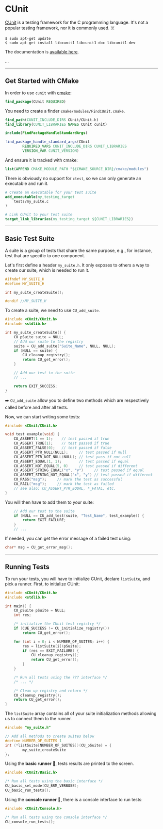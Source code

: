 # CUnit

<div class="row row-cols-md-2"><div>

[CUnit](https://linux.die.net/man/3/cunit) is a testing framework for the C programming language. It's not a popular testing framework, nor it is commonly used. ☠️

```shell!
$ sudo apt-get update
$ sudo apt-get install libcunit1 libcunit1-doc libcunit1-dev
```

The documentation is [available here](https://cunit.sourceforge.net/).
</div><div>

...
</div></div>

<hr class="sep-both">

## Get Started with CMake

<div class="row row-cols-md-2"><div>

In order to use `cunit` with [cmake](/tools-and-frameworks/others/build/cmake/index.md):

```cmake
find_package(CUnit REQUIRED)
```

You need to create a finder `cmake/modules/FindCUnit.cmake`.

```cmake
find_path(CUNIT_INCLUDE_DIRS CUnit/CUnit.h)
find_library(CUNIT_LIBRARIES NAMES CUnit cunit)

include(FindPackageHandleStandardArgs)

find_package_handle_standard_args(CUnit
        REQUIRED_VARS CUNIT_INCLUDE_DIRS CUNIT_LIBRARIES
        VERSION_VAR CUNIT_VERSION)
```

And ensure it is tracked with cmake:

```cmake
list(APPEND CMAKE_MODULE_PATH "${CMAKE_SOURCE_DIR}/cmake/modules")
```
</div><div>

There is obviously no support for `ctest`, so we can only generate an executable and run it.

```cmake
# Create an executable for your test suite
add_executable(my_testing_target 
    tests/my_suite.c
)

# Link CUnit to your test suite
target_link_libraries(my_testing_target ${CUNIT_LIBRARIES})
```
</div></div>

<hr class="sep-both">

## Basic Test Suite

<div class="row row-cols-md-2"><div>

A suite is a group of tests that share the same purpose, e.g., for instance, test that are specific to one component.

Let's first define a header `my_suite.h`. It only exposes to others a way to create our suite, which is needed to run it.

```c
#ifndef MY_SUITE_H
#define MY_SUITE_H

int my_suite_createSuite();

#endif //MY_SUITE_H
```

To create a suite, we need to use `CU_add_suite`.

```c
#include <CUnit/CUnit.h>
#include <stdlib.h>

int my_suite_createSuite() {
    CU_pSuite suite = NULL;
    // Add our suite to the registry
    suite = CU_add_suite("Suite_Name", NULL, NULL);
    if (NULL == suite) {
        CU_cleanup_registry();
        return CU_get_error();
    }

    // Add our test to the suite
    // ...

    return EXIT_SUCCESS;
}
```

➡️ `CU_add_suite` allow you to define two methods which are respectively called before and after all tests.
</div><div>

Now, we can start writing some tests:

```c
#include <CUnit/CUnit.h>

void test_example(void) {
    CU_ASSERT(1 == 1);    // test passed if true
    CU_ASSERT_TRUE(1);    // test passed if true
    CU_ASSERT_FALSE(0);   // test passed if false
    CU_ASSERT_PTR_NULL(NULL);     // test passed if null
    CU_ASSERT_PTR_NOT_NULL(NULL); // test pass if not null
    CU_ASSERT_EQUAL(1, 1);        // test passed if equal
    CU_ASSERT_NOT_EQUAL(5, 0)     // test passed if different
    CU_ASSERT_STRING_EQUAL("x", "y")     // test passed if equal
    CU_ASSERT_STRING_NOT_EQUAL("x", "y") // test passed if different
    CU_PASS("msg");     // mark the test as successful
    CU_FAIL("msg");     // mark the test as failed
    // see also: CU_ASSERT_PTR_EQUAL, *_FATAL, etc.
}
```

You will then have to add them to your suite:

```c
    // Add our test to the suite
    if (NULL == CU_add_test(suite, "Test_Name", test_example)) {
        return EXIT_FAILURE;
    }
    // ...
```

If needed, you can get the error message of a failed test using:

```c
char* msg = CU_get_error_msg();
```
</div></div>

<hr class="sep-both">

## Running Tests

<div class="row row-cols-md-2"><div>

To run your tests, you will have to initialize CUnit, declare `listSuite`, and pick a runner. First, to initialize CUnit:

```c
#include <CUnit/CUnit.h>
#include <stdlib.h>

int main() {
    CU_pSuite pSuite = NULL;
    int res;

    /* initialize the CUnit test registry */
    if (CUE_SUCCESS != CU_initialize_registry())
        return CU_get_error();

    for (int i = 0; i < NUMBER_OF_SUITES; i++) {
        res = listSuite[i](pSuite);
        if (res == EXIT_FAILURE) {
            CU_cleanup_registry();
            return CU_get_error();
        }
    }

    /* Run all tests using the ??? interface */
    /* ... */

    /* Clean up registry and return */
    CU_cleanup_registry();
    return CU_get_error();
}
```
</div><div>

The `listSuite` array contains all of your suite initialization methods allowing us to connect them to the runner.

```c
#include "my_suite.h"

// Add all methods to create suites below 
#define NUMBER_OF_SUITES 1
int (*listSuite[NUMBER_OF_SUITES])(CU_pSuite) = {
        my_suite_createSuite
};
```

Using the **basic runner** 📝, tests results are printed to the screen.

```c
#include <CUnit/Basic.h>

/* Run all tests using the basic interface */
CU_basic_set_mode(CU_BRM_VERBOSE);
CU_basic_run_tests();
```

Using the **console runner** 🤖, there is a console interface to run tests:

```c
#include <CUnit/Console.h>

/* Run all tests using the console interface */
CU_console_run_tests();
```
</div></div>
